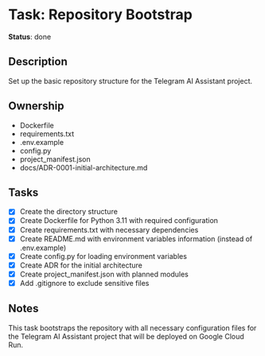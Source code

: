# Task: Repository Bootstrap

**Status**: done

## Description
Set up the basic repository structure for the Telegram AI Assistant project.

## Ownership
- Dockerfile
- requirements.txt
- .env.example
- config.py
- project_manifest.json
- docs/ADR-0001-initial-architecture.md

## Tasks
- [x] Create the directory structure
- [x] Create Dockerfile for Python 3.11 with required configuration
- [x] Create requirements.txt with necessary dependencies
- [x] Create README.md with environment variables information (instead of .env.example)
- [x] Create config.py for loading environment variables
- [x] Create ADR for the initial architecture
- [x] Create project_manifest.json with planned modules
- [x] Add .gitignore to exclude sensitive files

## Notes
This task bootstraps the repository with all necessary configuration files for the Telegram AI Assistant project that will be deployed on Google Cloud Run. 